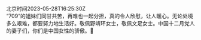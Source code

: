 北京时间2023-05-28T16:25:30Z<br>“709”的姐妹们同甘共苦，再难也一起分担，真的令人欣慰，让人暖心。无论处境多么艰难，都要努力地生活好。敬佩野靖环女士，敬佩文足女士。中国十二月党人的妻子们，你们是中国女性的骄傲。🌹<br><br><br>